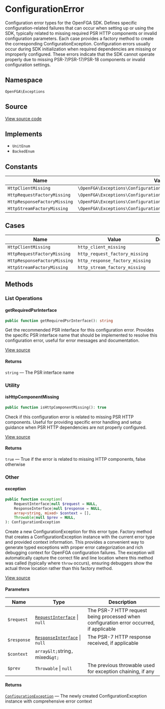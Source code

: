 # ConfigurationError

Configuration error types for the OpenFGA SDK. Defines specific configuration-related failures that can occur when setting up or using the SDK, typically related to missing required PSR HTTP components or invalid configuration parameters. Each case provides a factory method to create the corresponding ConfigurationException. Configuration errors usually occur during SDK initialization when required dependencies are missing or improperly configured. These errors indicate that the SDK cannot operate properly due to missing PSR-7/PSR-17/PSR-18 components or invalid configuration settings.

## Namespace
`OpenFGA\Exceptions`

## Source
[View source code](https://github.com/evansims/openfga-php/blob/main/src/Exceptions/ConfigurationError.php)

## Implements
* `UnitEnum`
* `BackedEnum`

## Constants
| Name                         | Value                                                                | Description |
| ---------------------------- | -------------------------------------------------------------------- | ----------- |
| `HttpClientMissing`          | `\OpenFGA\Exceptions\ConfigurationError::HttpClientMissing`          |             |
| `HttpRequestFactoryMissing`  | `\OpenFGA\Exceptions\ConfigurationError::HttpRequestFactoryMissing`  |             |
| `HttpResponseFactoryMissing` | `\OpenFGA\Exceptions\ConfigurationError::HttpResponseFactoryMissing` |             |
| `HttpStreamFactoryMissing`   | `\OpenFGA\Exceptions\ConfigurationError::HttpStreamFactoryMissing`   |             |

## Cases
| Name                         | Value                           | Description |
| ---------------------------- | ------------------------------- | ----------- |
| `HttpClientMissing`          | `http_client_missing`           |             |
| `HttpRequestFactoryMissing`  | `http_request_factory_missing`  |             |
| `HttpResponseFactoryMissing` | `http_response_factory_missing` |             |
| `HttpStreamFactoryMissing`   | `http_stream_factory_missing`   |             |

## Methods

### List Operations
#### getRequiredPsrInterface

```php
public function getRequiredPsrInterface(): string
```

Get the recommended PSR interface for this configuration error. Provides the specific PSR interface name that should be implemented to resolve this configuration error, useful for error messages and documentation.

[View source](https://github.com/evansims/openfga-php/blob/main/src/Exceptions/ConfigurationError.php#L82)

#### Returns
`string` — The PSR interface name
### Utility
#### isHttpComponentMissing

```php
public function isHttpComponentMissing(): true
```

Check if this configuration error is related to missing PSR HTTP components. Useful for providing specific error handling and setup guidance when PSR HTTP dependencies are not properly configured.

[View source](https://github.com/evansims/openfga-php/blob/main/src/Exceptions/ConfigurationError.php#L100)

#### Returns
`true` — True if the error is related to missing HTTP components, false otherwise
### Other
#### exception

```php
public function exception(
    RequestInterface|null $request = NULL,
    ResponseInterface|null $response = NULL,
    array<string, mixed> $context = [],
    Throwable|null $prev = NULL,
): ConfigurationException
```

Create a new ConfigurationException for this error type. Factory method that creates a ConfigurationException instance with the current error type and provided context information. This provides a convenient way to generate typed exceptions with proper error categorization and rich debugging context for OpenFGA configuration failures. The exception will automatically capture the correct file and line location where this method was called (typically where `throw` occurs), ensuring debuggers show the actual throw location rather than this factory method.

[View source](https://github.com/evansims/openfga-php/blob/main/src/Exceptions/ConfigurationError.php#L62)

#### Parameters
| Name        | Type                                                                | Description                                                                             |
| ----------- | ------------------------------------------------------------------- | --------------------------------------------------------------------------------------- |
| `$request`  | [`RequestInterface`](Requests/RequestInterface.md) &#124; `null`    | The PSR-7 HTTP request being processed when configuration error occurred, if applicable |
| `$response` | [`ResponseInterface`](Responses/ResponseInterface.md) &#124; `null` | The PSR-7 HTTP response received, if applicable                                         |
| `$context`  | `array&lt;`string`, `mixed`&gt;`                                    |                                                                                         |
| `$prev`     | `Throwable` &#124; `null`                                           | The previous throwable used for exception chaining, if any                              |

#### Returns
[`ConfigurationException`](ConfigurationException.md) — The newly created ConfigurationException instance with comprehensive error context
